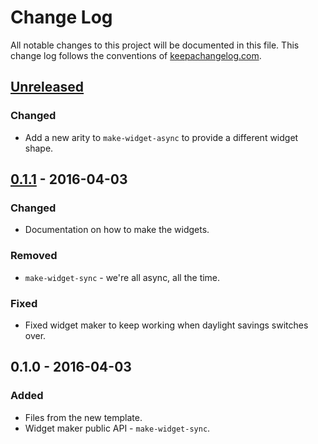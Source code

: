 # Change Log
All notable changes to this project will be documented in this file. This change log follows the conventions of [keepachangelog.com](http://keepachangelog.com/).

## [Unreleased]
### Changed
- Add a new arity to `make-widget-async` to provide a different widget shape.

## [0.1.1] - 2016-04-03
### Changed
- Documentation on how to make the widgets.

### Removed
- `make-widget-sync` - we're all async, all the time.

### Fixed
- Fixed widget maker to keep working when daylight savings switches over.

## 0.1.0 - 2016-04-03
### Added
- Files from the new template.
- Widget maker public API - `make-widget-sync`.

[Unreleased]: https://github.com/your-name/blog/compare/0.1.1...HEAD
[0.1.1]: https://github.com/your-name/blog/compare/0.1.0...0.1.1
